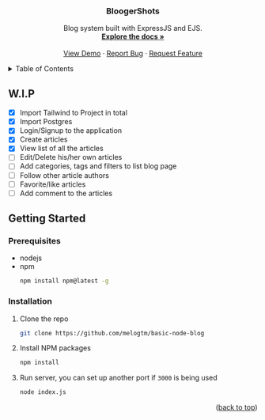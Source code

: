 <h3 align="center">BloogerShots</h3>

  <p align="center">
    Blog system built with ExpressJS and EJS.
    <br />
    <a href="https://github.com/melogtm/basic-node-blog"><strong>Explore the docs »</strong></a>
    <br />
    <br />
    <a href="https://github.com/melogtm/basic-node-blog">View Demo</a>
    ·
    <a href="https://github.com/melogtm/basic-node-blog/issues">Report Bug</a>
    ·
    <a href="https://github.com/melogtm/basic-node-blog/issues">Request Feature</a>
  </p>
</div>

<details>
  <summary>Table of Contents</summary>
  <ol>
    <li><a href="work-in-progress">W.I.P</a></li>
    <li>
      <a href="#getting-started">Getting Started</a>
      <ul>
        <li><a href="#prerequisites">Prerequisites</a></li>
        <li><a href="#installation">Installation</a></li>
      </ul>
    </li>
  </ol>
</details>

## W.I.P
- [X] Import Tailwind to Project in total
- [X] Import Postgres  
- [X] Login/Signup to the application
- [X] Create articles
- [X] View list of all the articles
- [ ] Edit/Delete his/her own articles
- [ ] Add categories, tags and filters to list blog page
- [ ] Follow other article authors
- [ ] Favorite/like articles
- [ ] Add comment to the articles  

<!-- GETTING STARTED -->
## Getting Started

### Prerequisites
* nodejs
* npm
  ```sh
  npm install npm@latest -g
  ```

### Installation

1. Clone the repo
   ```sh
   git clone https://github.com/melogtm/basic-node-blog
   ```
2. Install NPM packages
   ```sh
   npm install
   ```
3. Run server, you can set up another port if ```3000``` is being used
   ```sh
   node index.js
   ```

<p align="right">(<a href="#readme-top">back to top</a>)</p>
